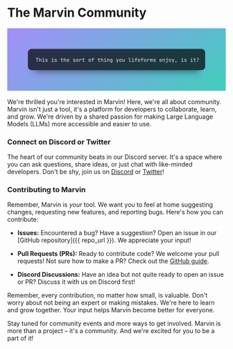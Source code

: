 
# The Marvin Community

![](../assets/images/heroes/sort_of_thing_you_enjoy.png)

We're thrilled you're interested in Marvin! Here, we're all about community. Marvin isn't just a tool, it's a platform for developers to collaborate, learn, and grow. We're driven by a shared passion for making Large Language Models (LLMs) more accessible and easier to use.

### Connect on Discord or Twitter

The heart of our community beats in our Discord server. It's a space where you can ask questions, share ideas, or just chat with like-minded developers. Don't be shy, join us on [Discord](https://discord.gg/Kgw4HpcuYG) or [Twitter](https://twitter.com/AskMarvinAI)!

### Contributing to Marvin

Remember, Marvin is _your_ tool. We want you to feel at home suggesting changes, requesting new features, and reporting bugs. Here's how you can contribute:

- **Issues:** Encountered a bug? Have a suggestion? Open an issue in our [GitHub repository]({{ repo_url }}). We appreciate your input!

- **Pull Requests (PRs):** Ready to contribute code? We welcome your pull requests! Not sure how to make a PR? Check out the [GitHub guide](https://docs.github.com/en/github/collaborating-with-issues-and-pull-requests/about-pull-requests).

- **Discord Discussions:** Have an idea but not quite ready to open an issue or PR? Discuss it with us on Discord first!

Remember, every contribution, no matter how small, is valuable. Don't worry about not being an expert or making mistakes. We're here to learn and grow together. Your input helps Marvin become better for everyone.

Stay tuned for community events and more ways to get involved. Marvin is more than a project – it's a community. And we're excited for you to be a part of it!
